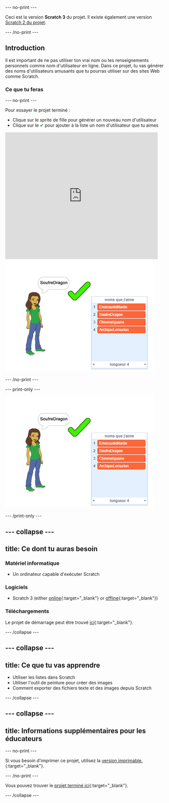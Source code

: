 \--- no-print \---

Ceci est la version **Scratch 3** du projet. Il existe également une version [Scratch 2 du projet](https://projects.raspberrypi.org/en/projects/username-generator-scratch2).

\--- /no-print \---

## Introduction

Il est important de ne pas utiliser ton vrai nom ou tes renseignements personnels comme nom d'utilisateur en ligne. Dans ce projet, tu vas générer des noms d'utilisateurs amusants que tu pourras utiliser sur des sites Web comme Scratch.

### Ce que tu feras

\--- no-print \---

Pour essayer le projet terminé :

- Clique sur le sprite de fille pour générer un nouveau nom d'utilisateur
- Clique sur le <span style="color: green;">✔</span> pour ajouter à la liste un nom d'utilisateur que tu aimes

<div class="scratch-preview">
  <iframe allowtransparency="true" width="485" height="402" src="https://scratch.mit.edu/projects/embed/292974184/?autostart=false" frameborder="0" scrolling="no"></iframe>
  <img src="images/usernames-final.png">
</div>

\--- /no-print \---

\--- print-only \---

![projet terminé](images/usernames-final.png)

\--- /print-only \---

## \--- collapse \---

## title: Ce dont tu auras besoin

### Matériel informatique

- Un ordinateur capable d'exécuter Scratch

### Logiciels

- Scratch 3 (either [online](https://rpf.io/scratchon){:target="_blank"} or [offline](https://rpf.io/scratchoff){:target="_blank"})

### Téléchargements

Le projet de démarrage peut être trouvé [ici](http://rpf.io/p/fr-FR/username-generator-go){:target="_blank"}.

\--- /collapse \---

## \--- collapse \---

## title: Ce que tu vas apprendre

- Utiliser les listes dans Scratch
- Utiliser l'outil de peinture pour créer des images
- Comment exporter des fichiers texte et des images depuis Scratch

\--- /collapse \---

## \--- collapse \---

## title: Informations supplémentaires pour les éducateurs

\--- no-print \---

Si vous besoin d'imprimer ce projet, utilisez la [ version imprimable. ](https://projects.raspberrypi.org/en/projects/username-generator/print) {:target="_blank"}.

\--- /no-print \---

Vous pouvez trouver le [projet terminé ici](https://rpf.io/p/en/username-generator-get){:target="_blank"}.

\--- /collapse \---